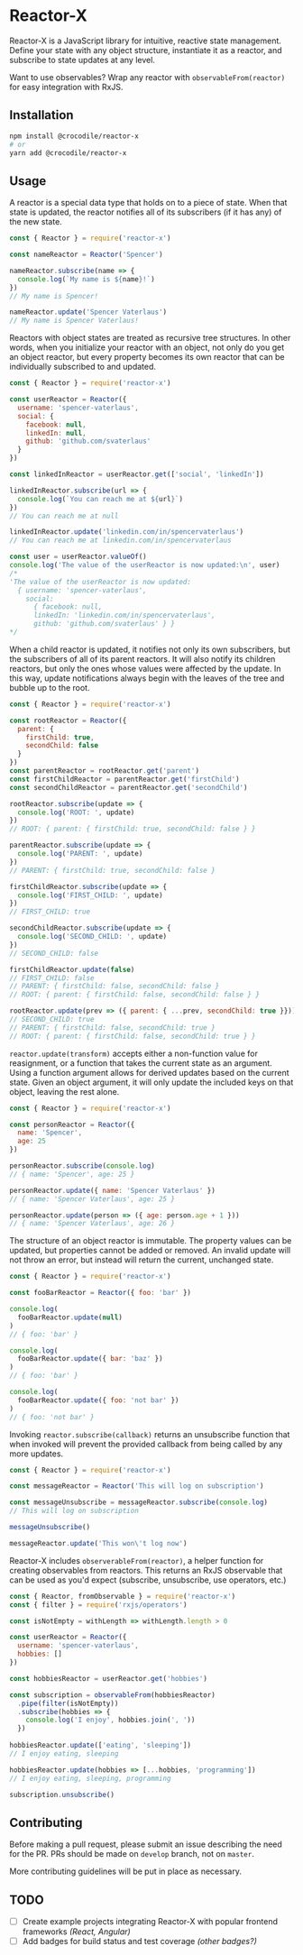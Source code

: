 # Reactor-X

Reactor-X is a JavaScript library for intuitive, reactive state management. Define your state with any object structure, instantiate it as a reactor, and subscribe to state updates at any level.

Want to use observables? Wrap any reactor with `observableFrom(reactor)` for easy integration with RxJS.

## Installation

```bash
npm install @crocodile/reactor-x
# or
yarn add @crocodile/reactor-x
```

## Usage

A reactor is a special data type that holds on to a piece of state. When that state is updated, the reactor notifies all of its subscribers (if it has any) of the new state.

```javascript
const { Reactor } = require('reactor-x')

const nameReactor = Reactor('Spencer')

nameReactor.subscribe(name => {
  console.log(`My name is ${name}!`)
})
// My name is Spencer!

nameReactor.update('Spencer Vaterlaus')
// My name is Spencer Vaterlaus!
```

Reactors with object states are treated as recursive tree structures. In other words, when you initialize your reactor with an object, not only do you get an object reactor, but every property becomes its own reactor that can be individually subscribed to and updated.

```javascript
const { Reactor } = require('reactor-x')

const userReactor = Reactor({
  username: 'spencer-vaterlaus',
  social: {
    facebook: null,
    linkedIn: null,
    github: 'github.com/svaterlaus'
  }
})

const linkedInReactor = userReactor.get(['social', 'linkedIn'])

linkedInReactor.subscribe(url => {
  console.log(`You can reach me at ${url}`)
})
// You can reach me at null

linkedInReactor.update('linkedin.com/in/spencervaterlaus')
// You can reach me at linkedin.com/in/spencervaterlaus

const user = userReactor.valueOf()
console.log('The value of the userReactor is now updated:\n', user)
/*
'The value of the userReactor is now updated:
  { username: 'spencer-vaterlaus',
    social:
      { facebook: null,
      linkedIn: 'linkedin.com/in/spencervaterlaus',
      github: 'github.com/svaterlaus' } }
*/
```

When a child reactor is updated, it notifies not only its own subscribers, but the subscribers of all of its parent reactors. It will also notify its children reactors, but only the ones whose values were affected by the update. In this way, update notifications always begin with the leaves of the tree and bubble up to the root.

```javascript
const { Reactor } = require('reactor-x')

const rootReactor = Reactor({
  parent: {
    firstChild: true,
    secondChild: false
  }
})
const parentReactor = rootReactor.get('parent')
const firstChildReactor = parentReactor.get('firstChild')
const secondChildReactor = parentReactor.get('secondChild')

rootReactor.subscribe(update => {
  console.log('ROOT: ', update)
})
// ROOT: { parent: { firstChild: true, secondChild: false } }

parentReactor.subscribe(update => {
  console.log('PARENT: ', update)
})
// PARENT: { firstChild: true, secondChild: false }

firstChildReactor.subscribe(update => {
  console.log('FIRST_CHILD: ', update)
})
// FIRST_CHILD: true

secondChildReactor.subscribe(update => {
  console.log('SECOND_CHILD: ', update)
})
// SECOND_CHILD: false

firstChildReactor.update(false)
// FIRST_CHILD: false
// PARENT: { firstChild: false, secondChild: false }
// ROOT: { parent: { firstChild: false, secondChild: false } }

rootReactor.update(prev => ({ parent: { ...prev, secondChild: true }}))
// SECOND_CHILD: true
// PARENT: { firstChild: false, secondChild: true }
// ROOT: { parent: { firstChild: false, secondChild: true } }
```

`reactor.update(transform)` accepts either a non-function value for reasignment, or a function that takes the current state as an argument. Using a function argument allows for derived updates based on the current state. Given an object argument, it will only update the included keys on that object, leaving the rest alone.

```javascript
const { Reactor } = require('reactor-x')

const personReactor = Reactor({
  name: 'Spencer',
  age: 25
})

personReactor.subscribe(console.log)
// { name: 'Spencer', age: 25 }

personReactor.update({ name: 'Spencer Vaterlaus' })
// { name: 'Spencer Vaterlaus', age: 25 }

personReactor.update(person => ({ age: person.age + 1 }))
// { name: 'Spencer Vaterlaus', age: 26 }
```

The structure of an object reactor is immutable. The property values can be updated, but properties cannot be added or removed. An invalid update will not throw an error, but instead will return the current, unchanged state.

```javascript
const { Reactor } = require('reactor-x')

const fooBarReactor = Reactor({ foo: 'bar' })

console.log(
  fooBarReactor.update(null)
)
// { foo: 'bar' }

console.log(
  fooBarReactor.update({ bar: 'baz' })
)
// { foo: 'bar' }

console.log(
  fooBarReactor.update({ foo: 'not bar' })
)
// { foo: 'not bar' }
```

Invoking `reactor.subscribe(callback)` returns an unsubscribe function that when invoked will prevent the provided callback from being called by any more updates.

```javascript
const { Reactor } = require('reactor-x')

const messageReactor = Reactor('This will log on subscription')

const messageUnsubscribe = messageReactor.subscribe(console.log)
// This will log on subscription

messageUnsubscribe()

messageReactor.update('This won\'t log now')
```

Reactor-X includes `observerableFrom(reactor)`, a helper function for creating observables from reactors. This returns an RxJS observable that can be used as you'd expect (subscribe, unsubscribe, use operators, etc.)

```javascript
const { Reactor, fromObservable } = require('reactor-x')
const { filter } = require('rxjs/operators')

const isNotEmpty = withLength => withLength.length > 0

const userReactor = Reactor({
  username: 'spencer-vaterlaus',
  hobbies: []
})

const hobbiesReactor = userReactor.get('hobbies')

const subscription = observableFrom(hobbiesReactor)
  .pipe(filter(isNotEmpty))
  .subscribe(hobbies => {
    console.log('I enjoy', hobbies.join(', '))
  })
  
hobbiesReactor.update(['eating', 'sleeping'])
// I enjoy eating, sleeping

hobbiesReactor.update(hobbies => [...hobbies, 'programming'])
// I enjoy eating, sleeping, programming

subscription.unsubscribe()
```

## Contributing

Before making a pull request, please submit an issue describing the need for the PR. PRs should be made on `develop` branch, not on `master`.

More contributing guidelines will be put in place as necessary.

## TODO

- [ ] Create example projects integrating Reactor-X with popular frontend frameworks *(React, Angular)*
- [ ] Add badges for build status and test coverage *(other badges?)*

